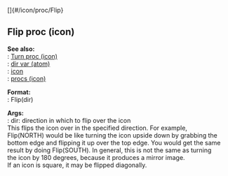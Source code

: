 []{#/icon/proc/Flip}    
## Flip proc (icon)    
**See also:**    
:   [Turn proc (icon)](/ref/icon/proc/Turn.md)    
:   [dir var (atom)](/ref/atom/var/dir.md)    
:   [icon](/ref/icon.md)    
:   [procs (icon)](/ref/icon/proc.md)    
<!-- -->    
**Format:**    
:   Flip(dir)    
<!-- -->    
**Args:**    
:   dir: direction in which to flip over the icon    
This flips the icon over in the specified direction. For example,    
Flip(NORTH) would be like turning the icon upside down by grabbing the    
bottom edge and flipping it up over the top edge. You would get the same    
result by doing Flip(SOUTH). In general, this is not the same as turning    
the icon by 180 degrees, because it produces a mirror image.    
If an icon is square, it may be flipped diagonally.  